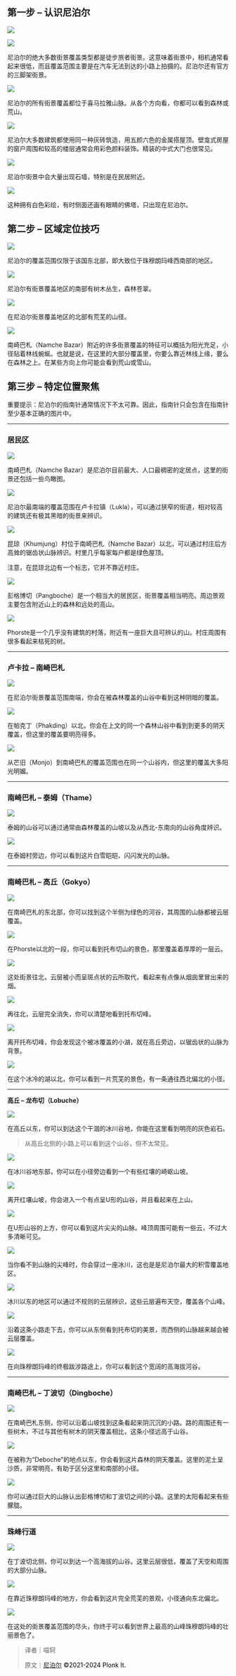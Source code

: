## 第一步 – 认识尼泊尔
![](https://cdn.nlark.com/yuque/0/2024/png/34598262/1707493761594-04eaf8ab-53d6-4128-b813-c7f8a4931bad.png)

![](https://cdn.nlark.com/yuque/0/2024/png/34598262/1707493769115-dbd5d868-e2d6-4a9d-91aa-4be54fde9cb4.png)

尼泊尔的绝大多数街景覆盖类型都是徒步旅者街景。这意味着街景中，相机通常看起来很低，而且覆盖范围主要是在汽车无法到达的小路上拍摄的。尼泊尔还有官方的三脚架街景。

![](https://cdn.nlark.com/yuque/0/2024/png/34598262/1707493780002-e4541fa9-b314-4e32-b2d1-13fb734e84c3.png)

尼泊尔的所有街景覆盖都位于喜马拉雅山脉。从各个方向看，你都可以看到森林或荒山。

![](https://cdn.nlark.com/yuque/0/2024/png/34598262/1707493784937-a1ee67f4-ecfc-4fb2-96bc-d801390323e9.png)

尼泊尔大多数建筑都使用同一种灰砖筑造，用五颜六色的金属搭屋顶。壁龛式房屋的窗户周围和较高的楼层通常会用彩色颜料装饰。精装的中式大门也很常见。

![](https://cdn.nlark.com/yuque/0/2024/png/34598262/1707493785474-e4aa7553-c07f-4200-bbc9-ab4224c78f3d.png)

尼泊尔街景中会大量出现石墙，特别是在民居附近。

![](https://cdn.nlark.com/yuque/0/2024/png/34598262/1707493789357-36c73157-9a5d-437f-8a20-8bac8d240de4.png)

这种拥有白色彩绘，有时侧面还画有眼睛的佛塔，只出现在尼泊尔。

## 第二步 – 区域定位技巧
![](https://cdn.nlark.com/yuque/0/2024/png/34598262/1707493815527-fc2e079d-fddb-44cb-8678-68c1aa53854e.png)

尼泊尔的覆盖范围仅限于该国东北部，即大致位于珠穆朗玛峰西南部的地区。

![](https://cdn.nlark.com/yuque/0/2024/png/34598262/1707493819287-a6927c83-adfd-433f-852f-fb80c5d1c215.png)

尼泊尔有街景覆盖地区的南部有树木丛生，森林苍翠。

![](https://cdn.nlark.com/yuque/0/2024/png/34598262/1707493823336-39547c80-9162-49ad-ab8f-594752f3c0fb.png)

在尼泊尔街景覆盖地区的北部有荒芜的山径。

![](https://cdn.nlark.com/yuque/0/2024/png/34598262/1707493827997-9151f889-8c00-4537-b0bb-4498d74fe285.png)

南崎巴札（Namche Bazar）附近的许多街景覆盖的特征可以概括为阳光充足，小径贴着林线蜿蜒。也就是说，在这里的大部分覆盖里，你要么靠近林线上缘，要么在森林之上。在某些方向上你可能会看到荒山或雪山。

## 第三步 – 特定位置聚焦
重要提示：尼泊尔的指南针通常情况下不太可靠。因此，指南针只会包含在指南针至少基本正确的图片中。

---

### 居民区
![](https://cdn.nlark.com/yuque/0/2024/png/34598262/1707493830853-b9d17b2f-c059-4409-a21e-ec6a7a9d0cf3.png)

南崎巴札（Namche Bazar）是尼泊尔目前最大、人口最稠密的定居点，这里的街景还包括一些鸟瞰图。

![](https://cdn.nlark.com/yuque/0/2024/png/34598262/1707493833095-e1784d39-7da8-4400-a803-fee7c4391b75.png)

尼泊尔最南端的覆盖范围在卢卡拉镇（Lukla），可以通过狭窄的街道，相对较高的建筑还有极其黑暗的街景来辨识。

![](https://cdn.nlark.com/yuque/0/2024/png/34598262/1707493837540-5badc062-07fb-42a8-acbc-1d8af0cfd93c.png)

昆琼（Khumjung）村位于南崎巴札（Namche Bazar）以北，可以通过村庄后方高耸的锯齿状山脉辨识。村里几乎每家每户都是绿色屋顶。

注意，在昆琼北边有一个标志，它并不靠近村庄。

![](https://cdn.nlark.com/yuque/0/2024/png/34598262/1707493840877-27ecd923-00a5-4285-b8ba-060b4b586644.png)

彭格博切（Pangboche）是一个相当大的居民区，街景覆盖相当明亮。周边景观主要包含附近山上的森林和远处的高山。

![](https://cdn.nlark.com/yuque/0/2024/png/34598262/1707493843741-ac2c5cee-3306-4a87-b624-bfa7e664292a.png)

Phorste是一个几乎没有建筑的村落，附近有一座巨大且可辨认的山。村庄周围有很多看起来枯死的树。

---

### 卢卡拉 – 南崎巴札
![](https://cdn.nlark.com/yuque/0/2024/png/34598262/1707493845731-daf8e794-ba31-4216-9998-47cf187e71f5.png)

在尼泊尔街景覆盖范围南端，你会在被森林覆盖的山谷中看到这种阴暗的覆盖。

![](https://cdn.nlark.com/yuque/0/2024/png/34598262/1707493849352-3662ac9e-2c10-4553-ad8a-1fedcb4da247.png)

在帕克丁（Phakding）以北，你会在上文的同一个森林山谷中看到到更多的阴天覆盖，但这里的覆盖要明亮得多。

![](https://cdn.nlark.com/yuque/0/2024/png/34598262/1707493855271-9d95daf4-ad71-4498-9a45-8971a8a5c7c8.png)

从芒旧（Monjo）到南崎巴札的覆盖范围也在同一个山谷内，但这里的覆盖大多阳光明媚。

---

### 南崎巴札 – 泰姆（Thame）
![](https://cdn.nlark.com/yuque/0/2024/png/34598262/1707493858131-4d10c1fc-a2c9-45d0-a52a-bd47244d5887.png)

泰姆的山谷可以通过通常由森林覆盖的山坡以及从西北-东南向的山谷角度辨识。

![](https://cdn.nlark.com/yuque/0/2024/png/34598262/1707493875604-a98ad22d-0acb-4f2a-9a14-b83872242cef.png)

在泰姆村旁边，你可以看到这片白雪皑皑、闪闪发光的山脉。

---

### 南崎巴札 – 高丘（Gokyo）
![](https://cdn.nlark.com/yuque/0/2024/png/34598262/1707493878356-45359c77-afaa-4dc4-9146-bb58416e2355.png)

在南崎巴札的东北部，你可以找到这个半侧为绿色的河谷，其周围的山脉都被云层覆盖。

![](https://cdn.nlark.com/yuque/0/2024/png/34598262/1707493881815-8981cd28-af41-41a4-9d6e-ebf8482d7d3d.png)

在Phorste以北的一段，你可以看到托布切山的景色，那里覆盖着厚厚的一层云。

![](https://cdn.nlark.com/yuque/0/2024/png/34598262/1707493884485-e841ef4b-a272-49d9-914e-c411437354cd.png)

这处街景往北，云层被小而呈斑点状的云所取代，看起来有点像从烟囱里冒出来的烟。

![](https://cdn.nlark.com/yuque/0/2024/png/34598262/1707493887468-e3f5647f-2501-45ef-8b17-5caea705caf7.png)

再往北，云层完全消失，你可以清楚地看到托布切峰。

![](https://cdn.nlark.com/yuque/0/2024/png/34598262/1707493899440-d414e548-3283-4762-8ef8-7e440faf6393.png)

离开托布切峰，你会发现这个被冰覆盖的小湖，就在高丘旁边，以锯齿状的山脉为背景。

![](https://cdn.nlark.com/yuque/0/2024/png/34598262/1707493902179-ba5784cd-8190-4f48-93b7-16c7b4122eca.png)

在这个冰冷的湖以北，你可以看到一片荒芜的景色，有一条通往西北偏北的小径。

---

**高丘 – 龙布切（Lobuche）**

![](https://cdn.nlark.com/yuque/0/2024/png/34598262/1707493904458-b4710f6e-812a-4a50-aa4c-98eeae36ccaa.png)

在高丘以东，你可以到达这个干涸的冰川谷地，你能在这里看到明亮的灰色岩石。

> <u></u>从高丘北侧的小路上可以看到这个山谷，但不太常见。
>

![](https://cdn.nlark.com/yuque/0/2024/png/34598262/1707493907420-4ddd33a3-da34-46dc-be0f-74fa403cd12d.png)

在冰川谷地东部，你可以在小径旁边看到一个有些红壤的崎岖山坡。

![](https://cdn.nlark.com/yuque/0/2024/png/34598262/1707494014709-8c7279a2-66e2-476a-a8b6-c8af08ac6980.png)

离开红壤山坡，你会进入一个有点呈U形的山谷，并且看起来在上山。

![](https://cdn.nlark.com/yuque/0/2024/png/34598262/1707493915474-f8d80778-658e-4c5d-81f3-0c193ba1a2f6.png)

在U形山谷的上方，你可以看到这片尖尖的山脉。峰顶周围可能有一些云，不过大多清晰可见。

![](https://cdn.nlark.com/yuque/0/2024/png/34598262/1707493918376-7c89539e-34cf-4a67-9c7a-e6d3ba387418.png)

当你看不到山脉的尖峰时，你会穿过一座冰川，这也是是尼泊尔最大的积雪覆盖地区。

![](https://cdn.nlark.com/yuque/0/2024/png/34598262/1707493927505-c07aa506-6e18-4122-a16c-48ea8bbbb4f2.png)

冰川以东的地区可以通过不规则的云层辨识，这些云层遍布天空，覆盖各个山峰。

![](https://cdn.nlark.com/yuque/0/2024/png/34598262/1707493929781-57efac7b-aea5-4728-aacb-34723f368e7f.png)

沿着这条小路走下去，你可以从东侧看到托布切的美景，而西侧的山脉越来越会被云层覆盖。

![](https://cdn.nlark.com/yuque/0/2024/png/34598262/1707493938098-61e51c00-64a7-44d6-a00d-e0d9e7a5c5bc.png)

在向珠穆朗玛峰的终极跋涉路途上，你可以看到这个宽阔的高海拔河谷。

---

### 南崎巴札 – 丁波切（Dingboche）
![](https://cdn.nlark.com/yuque/0/2024/png/34598262/1707493947196-9bbf217b-3768-4691-94e4-c7e4bdba266d.png)

在南崎巴札东侧，你可以沿着山坡找到这条看起来阴沉沉的小路。路的周围还有一些树木，不过与其他有树木的阴天覆盖相比，这条小径远高于山谷。

![](https://cdn.nlark.com/yuque/0/2024/png/34598262/1707493951755-5d1cf256-2db9-465c-95ff-9e200c71a38d.png)

在被称为“Deboche”的地点以东，你会看到这片森林的阴天覆盖。这里的泥土呈沙质，非常明亮，有助于区分这里和南部的小径。

![](https://cdn.nlark.com/yuque/0/2024/png/34598262/1707493993245-7fe888ba-b498-46db-a942-27209f5d3b54.png)

你可以通过巨大的山脉认出彭格博切和丁波切之间的小路。这里的太阳看起来有些朦胧。

---

### 珠峰行道
![](https://cdn.nlark.com/yuque/0/2024/png/34598262/1707493955527-b066cdff-c7de-4dac-acda-d333307595f6.png)

在丁波切北侧，你可以到达一个高海拔的山谷。这里云层很低，覆盖了天空和周围的大部分山脉。

![](https://cdn.nlark.com/yuque/0/2024/png/34598262/1707493975586-2806db1a-9d62-45ca-ba37-4aa3651b790f.png)

在靠近珠穆朗玛峰的地方，你会看到这片完全荒芜的景观，小径通向东北偏北。

![](https://cdn.nlark.com/yuque/0/2024/png/34598262/1707493979033-31dd8f82-1656-4f13-a5c4-1f8fa4d03781.png)

在这处的街景覆盖范围的尽头，你终于可以看到世界上最高的山峰珠穆朗玛峰的壮丽景色了。



> 译者｜喵轲
>
> 原文｜[尼泊尔](https://www.plonkit.net/nepal) <font style="color:rgb(0, 0, 0);">©</font><font style="color:rgb(0, 0, 0);">2021-2024 Plonk It.</font>
>

